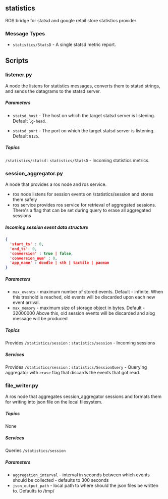 statistics
----------

ROS bridge for statsd and google retail store statistics provider

### Message Types

* `statistics/StatsD` - A single statsd metric report.

## Scripts

### listener.py

A node the listens for statistics messages, converts them to statsd strings, and sends the datagrams to the statsd server.

##### Parameters

* `statsd_host` - The host on which the target statsd server is listening.  Default `lg-head`.

* `statsd_port` - The port on which the target statsd server is listening.  Default `8125`.

##### Topics

`/statistics/statsd` : `statistics/StatsD` - Incoming statistics metrics.

### session_aggregator.py

A node that provides a ros node and ros service.

 - ros node listens for session events on /statistics/session and stores them safely
 - ros service provides ros service for retrieval of aggregated
   sessions. There's a flag that can be set during query to erase all
   aggregated sessions

##### Incoming session event data structure

```json
{
  'start_ts' : 0,
  'end_ts': 0,
  'conversion' : true | false,
  'conversion_num' : 0,
  'app_name' : doodle | sth | tactile | pacman
}
```

##### Parameters

* `max_events` - maximum number of stored events. Default - infinite.
  When this treshold is reached, old events will be discarded upon each
  new event arrival.
* `max_memory` - maximum size of storage object in bytes. Default - 32000000 
  Above this, old session events will be discarded and alog message will be
  produced

##### Topics

Provides `/statistics/session` : `statistics/session` - Incoming sessions

##### Services

Provides `/statistics/session` : `statistics/SessionQuery` - Querying aggregator
with `erase` flag that discards the events that got read.

### file_writer.py

A ros node that aggregates session_aggregator sessions and formats them
for writing into json file on the local filesystem.

##### Topics

None

##### Services

Queries `/statistics/session`

##### Parameters

* `aggregation_interval` - interval in seconds between which events
  should be collected - defaults to 300 seconds
* `json_output_path` - local path to where should the json files be
  written to. Defaults to /tmp/
